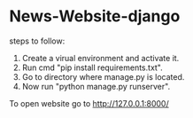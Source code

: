 # News-Website-django

steps to follow:
1. Create a virual environment and activate it.
2. Run cmd "pip install requirements.txt".
3. Go to directory where manage.py is located.
4. Now run "python manage.py runserver".

To open website go to http://127.0.0.1:8000/
